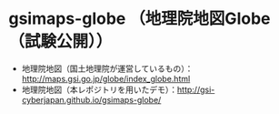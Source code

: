 # gsimaps-globe （地理院地図Globe（試験公開））

- 地理院地図（国土地理院が運営しているもの）：http://maps.gsi.go.jp/globe/index_globe.html
- 地理院地図（本レポジトリを用いたデモ）：http://gsi-cyberjapan.github.io/gsimaps-globe/
